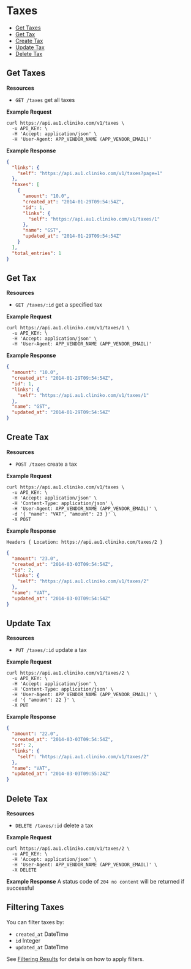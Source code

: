 Taxes
============
* [Get Taxes](#get-taxes "This will return all taxes.")
* [Get Tax](#get-tax "This will return a specified tax.")
* [Create Tax](#create-tax "This will create a tax.")
* [Update Tax](#update-tax "This will update a tax.")
* [Delete Tax](#delete-tax "This will delete a tax.")

Get Taxes
----------------

**Resources**
* ```GET /taxes``` get all taxes

**Example Request**
```shell
curl https://api.au1.cliniko.com/v1/taxes \
  -u API_KEY: \
  -H 'Accept: application/json' \
  -H 'User-Agent: APP_VENDOR_NAME (APP_VENDOR_EMAIL)'
```

**Example Response**
```json
{
  "links": {
    "self": "https://api.au1.cliniko.com/v1/taxes?page=1"
  },
  "taxes": [
    {
      "amount": "10.0",
      "created_at": "2014-01-29T09:54:54Z",
      "id": 1,
      "links": {
        "self": "https://api.au1.cliniko.com/v1/taxes/1"
      },
      "name": "GST",
      "updated_at": "2014-01-29T09:54:54Z"
    }
  ],
  "total_entries": 1
}
```

Get Tax
------------

**Resources**
* ```GET /taxes/:id``` get a specified tax

**Example Request**
```shell
curl https://api.au1.cliniko.com/v1/taxes/1 \
  -u API_KEY: \
  -H 'Accept: application/json' \
  -H 'User-Agent: APP_VENDOR_NAME (APP_VENDOR_EMAIL)'
```

**Example Response**
```json
{
  "amount": "10.0",
  "created_at": "2014-01-29T09:54:54Z",
  "id": 1,
  "links": {
    "self": "https://api.au1.cliniko.com/v1/taxes/1"
  },
  "name": "GST",
  "updated_at": "2014-01-29T09:54:54Z"
}
```

Create Tax
----------------
**Resources**
* ```POST /taxes``` create a tax

**Example Request**
```shell
curl https://api.au1.cliniko.com/v1/taxes \
  -u API_KEY: \
  -H 'Accept: application/json' \
  -H 'Content-Type: application/json' \
  -H 'User-Agent: APP_VENDOR_NAME (APP_VENDOR_EMAIL)' \
  -d '{ "name": "VAT", "amount": 23 }' \
  -X POST
```
**Example Response**
```
Headers { Location: https://api.au1.cliniko.com/taxes/2 }
```
```json
{
  "amount": "23.0",
  "created_at": "2014-03-03T09:54:54Z",
  "id": 2,
  "links": {
    "self": "https://api.au1.cliniko.com/v1/taxes/2"
  },
  "name": "VAT",
  "updated_at": "2014-03-03T09:54:54Z"
}
```

Update Tax
----------------
**Resources**
* ```PUT /taxes/:id``` update a tax

**Example Request**
```shell
curl https://api.au1.cliniko.com/v1/taxes/2 \
  -u API_KEY: \
  -H 'Accept: application/json' \
  -H 'Content-Type: application/json' \
  -H 'User-Agent: APP_VENDOR_NAME (APP_VENDOR_EMAIL)' \
  -d '{ "amount": 22 }' \
  -X PUT
```
**Example Response**
```json
{
  "amount": "22.0",
  "created_at": "2014-03-03T09:54:54Z",
  "id": 2,
  "links": {
    "self": "https://api.au1.cliniko.com/v1/taxes/2"
  },
  "name": "VAT",
  "updated_at": "2014-03-03T09:55:24Z"
}
```

Delete Tax
----------------
**Resources**
* ```DELETE /taxes/:id``` delete a tax

**Example Request**
```shell
curl https://api.au1.cliniko.com/v1/taxes/2 \
  -u API_KEY: \
  -H 'Accept: application/json' \
  -H 'User-Agent: APP_VENDOR_NAME (APP_VENDOR_EMAIL)' \
  -X DELETE
```
**Example Response**
A status code of `204 no content` will be returned if successful

Filtering Taxes
----------------

You can filter taxes by:
* ```created_at``` DateTime
* ```id``` Integer
* ```updated_at``` DateTime

See [Filtering Results](https://github.com/redguava/cliniko-api#filtering-results) for details on how to apply filters.
